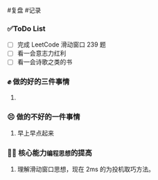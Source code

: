 
#复盘 #记录

### ✅ToDo List

- [ ] 完成 LeetCode 滑动窗口 239 题
- [ ] 看一会意志力红利
- [ ] 看一会诗歌之类的书

### ✊ 做的好的三件事情

1.

### 😣 做的不好的一件事情

1. 早上早点起来

### 🧑‍💻 核心能力`编程思想`的提高

1. 理解滑动窗口思想，现在 2ms 的为投机取巧方法。
